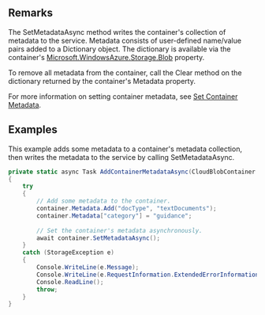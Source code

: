 ## Remarks  
 The SetMetadataAsync method writes the container's collection of metadata to the service. Metadata consists of user-defined name/value pairs added to a Dictionary object. The dictionary is available via the container's [Microsoft.WindowsAzure.Storage.Blob](assetId:///N:Microsoft.WindowsAzure.Storage.Blob?qualifyHint=False&autoUpgrade=True) property.  
  
 To remove all metadata from the container, call the Clear method on the dictionary returned by the container's Metadata property.  
  
 For more information on setting container metadata, see [Set Container Metadata](../Topic/Set%20Container%20Metadata.md).  
  
## Examples  
 This example adds some metadata to a container's metadata collection, then writes the metadata to the service by calling SetMetadataAsync.  
  
```c#  
private static async Task AddContainerMetadataAsync(CloudBlobContainer container)  
{  
    try  
    {  
        // Add some metadata to the container.  
        container.Metadata.Add("docType", "textDocuments");  
        container.Metadata["category"] = "guidance";  
  
        // Set the container's metadata asynchronously.  
        await container.SetMetadataAsync();  
    }  
    catch (StorageException e)  
    {  
        Console.WriteLine(e.Message);  
        Console.WriteLine(e.RequestInformation.ExtendedErrorInformation);  
        Console.ReadLine();  
        throw;  
    }  
}  
  
```